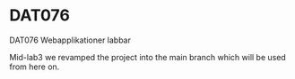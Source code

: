 # DAT076
DAT076 Webapplikationer labbar

Mid-lab3 we revamped the project into the main branch which will be used from here on.
